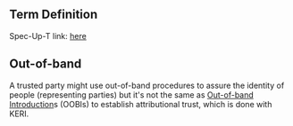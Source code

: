 ## Term Definition

Spec-Up-T link: <a href='https://weboftrust.github.io/WOT-terms/docs/glossary/identity-assurance'>here</a>

## Out-of-band
A trusted party might use out-of-band procedures to assure the identity of people (representing parties) but it's not the same as 
[Out-of-band Introduction](out-of-band-introduction)s (OOBIs) to establish attributional trust, which is done with KERI.